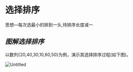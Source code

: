 # 选择排序

思想—每次选最小的排到一头,待排序长度减一

## ***图解选择排序***

以数列{20,40,30,10,60,50}为例，演示其选择排序过程(如下图)。

![Untitled](%E9%80%89%E6%8B%A9%E6%8E%92%E5%BA%8F%208fbd23844991452c939e8937d331a203/Untitled.png)
